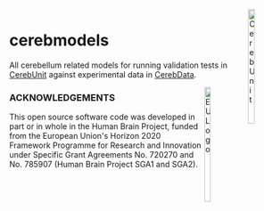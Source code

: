 <div><img src="https://raw.githubusercontent.com/cerebunit/cerebmodels/master/resources/images/cerebunit.png" alt="CerebUnit" height="23%" width="15%" align="right"></div>

# cerebmodels

All cerebellum related models for running validation tests in [CerebUnit](https://github.com/myHBPwork/cerebunit) against experimental data in [CerebData](https://github.com/myHBPwork/cerebdata).



<div><img src="https://raw.githubusercontent.com/cerebunit/cerebmodels/master/resources/images/eu_logo.jpg" alt="EU Logo" height="23%" width="15%" align="right"></div>

### ACKNOWLEDGEMENTS
This open source software code was developed in part or in whole in the Human Brain Project, funded from the European Union's Horizon 2020 Framework Programme for Research and Innovation under Specific Grant Agreements No. 720270 and No. 785907 (Human Brain Project SGA1 and SGA2).
